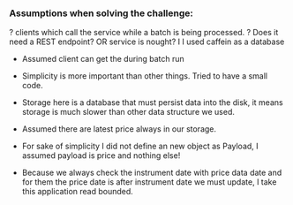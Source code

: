 ### Assumptions when solving the challenge:

? clients which call the service while a batch is being processed.
? Does it need a REST endpoint? OR service is nought?
I I used caffein as a database
* Assumed client can get the during batch run

* Simplicity is more important than other things. Tried to have a small code.
* Storage here is a database that must persist data into the disk, it means storage is much slower than other data structure we used.
* Assumed there are latest price always in our storage.
* For sake of simplicity I did not define an new object as Payload, I assumed payload is price and nothing else!
* Because we always check the instrument date with price data date and for them the price date is after instrument date we must update, I take this application read bounded.